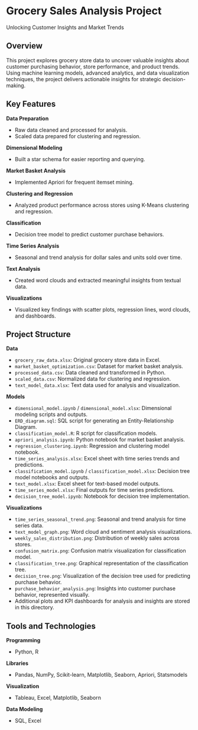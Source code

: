 # Grocery Sales Analysis Project  
Unlocking Customer Insights and Market Trends  

## Overview  
This project explores grocery store data to uncover valuable insights about customer purchasing behavior, store performance, and product trends. Using machine learning models, advanced analytics, and data visualization techniques, the project delivers actionable insights for strategic decision-making.  

## Key Features  

**Data Preparation**  
- Raw data cleaned and processed for analysis.  
- Scaled data prepared for clustering and regression.  

**Dimensional Modeling**  
- Built a star schema for easier reporting and querying.  

**Market Basket Analysis**  
- Implemented Apriori for frequent itemset mining.  

**Clustering and Regression**  
- Analyzed product performance across stores using K-Means clustering and regression.  

**Classification**  
- Decision tree model to predict customer purchase behaviors.  

**Time Series Analysis**  
- Seasonal and trend analysis for dollar sales and units sold over time.  

**Text Analysis**  
- Created word clouds and extracted meaningful insights from textual data.  

**Visualizations**  
- Visualized key findings with scatter plots, regression lines, word clouds, and dashboards.  

## Project Structure  

**Data**  
- `grocery_raw_data.xlsx`: Original grocery store data in Excel.  
- `market_basket_optimization.csv`: Dataset for market basket analysis.  
- `processed_data.csv`: Data cleaned and transformed in Python.  
- `scaled_data.csv`: Normalized data for clustering and regression.  
- `text_model_data.xlsx`: Text data used for analysis and visualization.  

**Models**  
- `dimensional_model.ipynb` / `dimensional_model.xlsx`: Dimensional modeling scripts and outputs.  
- `ERD_diagram.sql`: SQL script for generating an Entity-Relationship Diagram.  
- `classification_model.R`: R script for classification models.  
- `apriori_analysis.ipynb`: Python notebook for market basket analysis.  
- `regression_clustering.ipynb`: Regression and clustering model notebook.  
- `time_series_analysis.xlsx`: Excel sheet with time series trends and predictions.  
- `classification_model.ipynb` / `classification_model.xlsx`: Decision tree model notebooks and outputs.  
- `text_model.xlsx`: Excel sheet for text-based model outputs.  
- `time_series_model.xlsx`: Final outputs for time series predictions.  
- `decision_tree_model.ipynb`: Notebook for decision tree implementation.  

**Visualizations**  
- `time_series_seasonal_trend.png`: Seasonal and trend analysis for time series data.  
- `text_model_graph.png`: Word cloud and sentiment analysis visualizations.  
- `weekly_sales_distribution.png`: Distribution of weekly sales across stores.  
- `confusion_matrix.png`: Confusion matrix visualization for classification model.  
- `classification_tree.png`: Graphical representation of the classification tree.  
- `decision_tree.png`: Visualization of the decision tree used for predicting purchase behavior.  
- `purchase_behavior_analysis.png`: Insights into customer purchase behavior, represented visually.  
- Additional plots and KPI dashboards for analysis and insights are stored in this directory.

## Tools and Technologies  

**Programming**  
- Python, R  

**Libraries**  
- Pandas, NumPy, Scikit-learn, Matplotlib, Seaborn, Apriori, Statsmodels  

**Visualization**  
- Tableau, Excel, Matplotlib, Seaborn  

**Data Modeling**  
- SQL, Excel  
